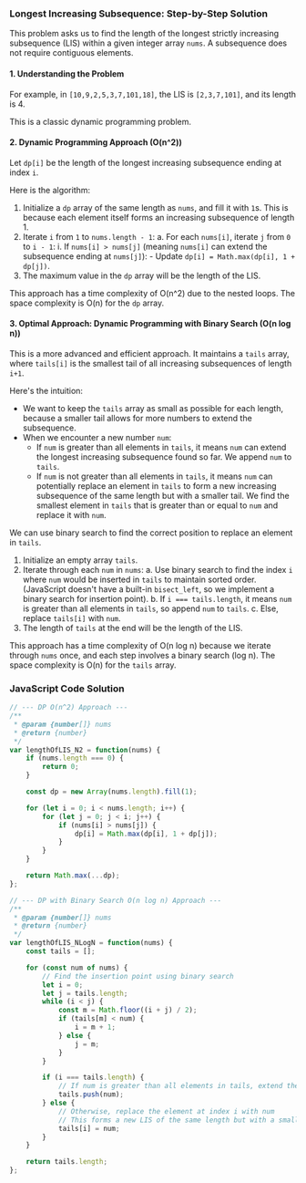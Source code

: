 ### Longest Increasing Subsequence: Step-by-Step Solution

This problem asks us to find the length of the longest strictly increasing subsequence (LIS) within a given integer array `nums`. A subsequence does not require contiguous elements.

#### 1. Understanding the Problem

For example, in `[10,9,2,5,3,7,101,18]`, the LIS is `[2,3,7,101]`, and its length is 4.

This is a classic dynamic programming problem.

#### 2. Dynamic Programming Approach (O(n^2))

Let `dp[i]` be the length of the longest increasing subsequence ending at index `i`.

Here is the algorithm:

1.  Initialize a `dp` array of the same length as `nums`, and fill it with `1`s. This is because each element itself forms an increasing subsequence of length 1.
2.  Iterate `i` from `1` to `nums.length - 1`:
    a. For each `nums[i]`, iterate `j` from `0` to `i - 1`:
        i. If `nums[i] > nums[j]` (meaning `nums[i]` can extend the subsequence ending at `nums[j]`):
            - Update `dp[i] = Math.max(dp[i], 1 + dp[j])`.
3.  The maximum value in the `dp` array will be the length of the LIS.

This approach has a time complexity of O(n^2) due to the nested loops. The space complexity is O(n) for the `dp` array.

#### 3. Optimal Approach: Dynamic Programming with Binary Search (O(n log n))

This is a more advanced and efficient approach. It maintains a `tails` array, where `tails[i]` is the smallest tail of all increasing subsequences of length `i+1`.

Here's the intuition:
-   We want to keep the `tails` array as small as possible for each length, because a smaller tail allows for more numbers to extend the subsequence.
-   When we encounter a new number `num`:
    -   If `num` is greater than all elements in `tails`, it means `num` can extend the longest increasing subsequence found so far. We append `num` to `tails`.
    -   If `num` is not greater than all elements in `tails`, it means `num` can potentially replace an element in `tails` to form a new increasing subsequence of the same length but with a smaller tail. We find the smallest element in `tails` that is greater than or equal to `num` and replace it with `num`.

We can use binary search to find the correct position to replace an element in `tails`.

1.  Initialize an empty array `tails`.
2.  Iterate through each `num` in `nums`:
    a. Use binary search to find the index `i` where `num` would be inserted in `tails` to maintain sorted order. (JavaScript doesn't have a built-in `bisect_left`, so we implement a binary search for insertion point).
    b. If `i === tails.length`, it means `num` is greater than all elements in `tails`, so append `num` to `tails`.
    c. Else, replace `tails[i]` with `num`.
3.  The length of `tails` at the end will be the length of the LIS.

This approach has a time complexity of O(n log n) because we iterate through `nums` once, and each step involves a binary search (log n). The space complexity is O(n) for the `tails` array.

### JavaScript Code Solution

```javascript
// --- DP O(n^2) Approach ---
/**
 * @param {number[]} nums
 * @return {number}
 */
var lengthOfLIS_N2 = function(nums) {
    if (nums.length === 0) {
        return 0;
    }

    const dp = new Array(nums.length).fill(1);

    for (let i = 0; i < nums.length; i++) {
        for (let j = 0; j < i; j++) {
            if (nums[i] > nums[j]) {
                dp[i] = Math.max(dp[i], 1 + dp[j]);
            }
        }
    }

    return Math.max(...dp);
};

// --- DP with Binary Search O(n log n) Approach ---
/**
 * @param {number[]} nums
 * @return {number}
 */
var lengthOfLIS_NLogN = function(nums) {
    const tails = [];

    for (const num of nums) {
        // Find the insertion point using binary search
        let i = 0;
        let j = tails.length;
        while (i < j) {
            const m = Math.floor((i + j) / 2);
            if (tails[m] < num) {
                i = m + 1;
            } else {
                j = m;
            }
        }

        if (i === tails.length) {
            // If num is greater than all elements in tails, extend the LIS
            tails.push(num);
        } else {
            // Otherwise, replace the element at index i with num
            // This forms a new LIS of the same length but with a smaller tail
            tails[i] = num;
        }
    }

    return tails.length;
};
```
